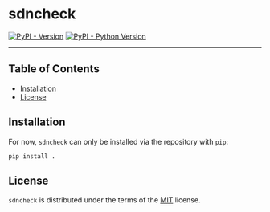 # sdncheck

[![PyPI - Version](https://img.shields.io/pypi/v/sdncheck.svg)](https://pypi.org/project/sdncheck)
[![PyPI - Python Version](https://img.shields.io/pypi/pyversions/sdncheck.svg)](https://pypi.org/project/sdncheck)

-----

## Table of Contents

- [Installation](#installation)
- [License](#license)

## Installation

For now, `sdncheck` can only be installed via the repository with `pip`:

```console
pip install .
```

## License

`sdncheck` is distributed under the terms of the [MIT](https://spdx.org/licenses/MIT.html) license.
